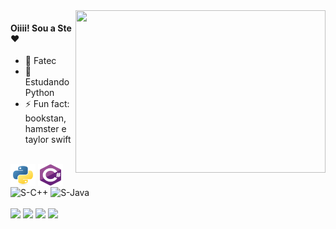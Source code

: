 <div style="text-align: center;">
  <img src="https://4.bp.blogspot.com/-6PIgKSrX0Lw/WEAlUJ6mv4I/AAAAAAAAAMs/zQKpWqwEWnYwNX5AFj0B3w64y1w1y6QXwCLcB/s1600/rorygilmore.png" align="right" style="width: 400px; height: 260px;">
</div>

####    Oiiii! Sou a Ste ❤️

- 📖 Fatec 
- 🫡 Estudando Python
- ⚡ Fun fact: bookstan, hamster e taylor swift


<div style="display: inline_block"><br>
   <img align="center" alt="S-Python" height="35" width="40" src="https://raw.githubusercontent.com/devicons/devicon/master/icons/python/python-original.svg">
  <img align="center" alt="S-Csharp" height="35" width="40" src="https://raw.githubusercontent.com/devicons/devicon/master/icons/csharp/csharp-original.svg">
  <img align="center" alt="S-C++" height="35" width="40" src="https://cdn.jsdelivr.net/gh/devicons/devicon/icons/cplusplus/cplusplus-original.svg">
  <img align="center" alt="S-Java" height="35" width="40" src="https://cdn.jsdelivr.net/gh/devicons/devicon/icons/java/java-original.svg">
</div>
 <br>
  
<div> 
  <a href="https://instagram.com/steeetds" target="_blank"><img src="https://img.shields.io/badge/-Instagram-%23E4405F?style=for-the-badge&logo=instagram&logoColor=white" target="_blank"></a>
  <a href = "mailto:stefanietavares11@gmail.com"><img src="https://img.shields.io/badge/-Gmail-%23333?style=for-the-badge&logo=gmail&logoColor=white" target="_blank"></a>
  <a href="https://www.linkedin.com/in/stefanie-tavares-bb9665239/" target="_blank"><img src="https://img.shields.io/badge/LinkedIn-0077B5?style=for-the-badge&logo=linkedin&logoColor=white" target="_blank"></a>  
  <a href="https://www.skoob.com.br/usuario/8641853-stes" target="_blank"><img src="https://img.shields.io/badge/Skoob-372213?style=for-the-badge&logo=skoob&logoColor=white" target="_blank"></a>  

</div>
